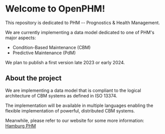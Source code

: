 # Welcome to OpenPHM!
This repository is dedicated to PHM -- Prognostics & Health Management.

We are currently implementing a data model dedicated to one of PHM's major aspects:
* Condition-Based Maintenance (CBM)
* Predictive Maintenance (PdM)


We plan to publish a first version late 2023 or early 2024.




## About the project
We are implementing a data model that is compliant to the logical architecture of CBM systems as defined in ISO 13374.

The implementation will be available in multiple languages enabling the flexible implementation of powerful, distributed CBM systems.

Meanwhile, please refer to our website for some more information: [Hamburg PHM](https://www.hamburg-phm.com)



